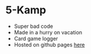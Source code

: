 # 5-Kamp

- Super bad code
- Made in a hurry on vacation
- Card game logger
- Hosted on github pages [here](https://amund-fremming.github.io/5kamp)
